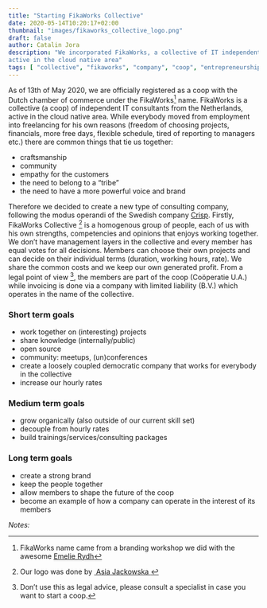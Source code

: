```yaml
---
title: "Starting FikaWorks Collective"
date: 2020-05-14T10:20:17+02:00
thumbnail: "images/fikaworks_collective_logo.png"
draft: false
author: Catalin Jora
description: "We incorporated FikaWorks, a collective of IT independent consultants
active in the cloud native area"
tags: [ "collective", "fikaworks", "company", "coop", "entrepreneurship"]
---
```


As of 13th of May 2020, we are officially registered as a coop with the Dutch chamber of commerce under the FikaWorks[^1] name. FikaWorks is a collective (a coop) of independent IT consultants from the Netherlands, active in the cloud native area. While everybody moved from employment into freelancing for his own reasons (freedom of choosing projects, financials, more free days, flexible schedule, tired of reporting to managers etc.) there are common things that tie us together:

- craftsmanship
- community
- empathy for the customers
- the need to belong to a “tribe”
- the need to have a more powerful voice and brand

Therefore we decided to create a new type of consulting company, following the modus operandi of the Swedish company [Crisp](https://dna.crisp.se/docs/index.html). Firstly, FikaWorks Collective [^2] is a homogenous group of people, each of us with his own strengths, competencies and opinions that enjoys working together. We don’t have management layers in the collective and every member has equal votes for all decisions. Members can choose their own projects and can decide on their individual terms (duration, working hours, rate). We share the common costs and we keep our own generated profit. From a legal point of view [^3], the members are part of the coop (Coöperatie U.A.) while invoicing is done via a company with limited liability (B.V.) which operates in the name of the collective.

### Short term goals
- work together on (interesting) projects
- share knowledge (internally/public)
- open source
- community: meetups, (un)conferences
- create a loosely coupled democratic company that works for everybody in the collective
- increase our hourly rates

### Medium term goals
- grow organically (also outside of our current skill set)
- decouple from hourly rates
- build trainings/services/consulting packages

### Long term goals
- create a strong brand
- keep the people together
- allow members to shape the future of the coop
- become an example of how a company can operate in the interest of its members



_Notes:_
[^1]:	FikaWorks name came from a branding workshop we did with the awesome [Emelie Rydh](https://www.linkedin.com/in/emelie-rydh-6742b097/ "visual designer")

[^2]:	Our logo was done by [ Asia Jackowska ](https://www.linkedin.com/in/asia-jackowska-39b827117/)

[^3]:	Don’t use this as legal advice, please consult a specialist in case you want to start a coop.
